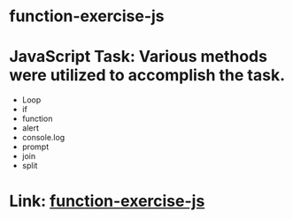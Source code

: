 # function-exercise-js
# JavaScript Task: Various methods were utilized to accomplish the task.
- Loop
- if
- function
- alert
- console.log
- prompt
- join
- split
# Link: [function-exercise-js](https://ayahrimawi.github.io/function-exercise-js/)
